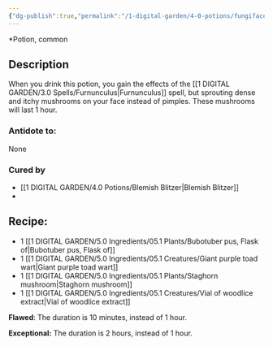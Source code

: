 ```yaml
---
{"dg-publish":true,"permalink":"/1-digital-garden/4-0-potions/fungiface-potion/","tags":["potion","extracurricular","common"]}
---
```


*Potion, common 

## Description
When you drink this potion, you gain the effects of the [[1 DIGITAL GARDEN/3.0 Spells/Furnunculus\|Furnunculus]] spell, but sprouting dense and itchy mushrooms on your face instead of pimples. These mushrooms will last 1 hour.

### Antidote to: 
None

### Cured by
- [[1 DIGITAL GARDEN/4.0 Potions/Blemish Blitzer\|Blemish Blitzer]]
- 

## Recipe:

- 1 [[1 DIGITAL GARDEN/5.0 Ingredients/05.1 Plants/Bubotuber pus, Flask of\|Bubotuber pus, Flask of]]
- 1 [[1 DIGITAL GARDEN/5.0 Ingredients/05.1 Creatures/Giant purple toad wart\|Giant purple toad wart]]
- 1 [[1 DIGITAL GARDEN/5.0 Ingredients/05.1 Plants/Staghorn mushroom\|Staghorn mushroom]]
- 1 [[1 DIGITAL GARDEN/5.0 Ingredients/05.1 Creatures/Vial of woodlice extract\|Vial of woodlice extract]]

**Flawed**:
The duration is 10 minutes, instead of 1 hour.

**Exceptional:** 
The duration is 2 hours, instead of 1 hour.